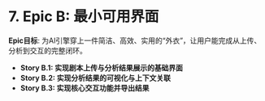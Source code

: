 # 7. Epic B: 最小可用界面
**Epic目标**: 为AI引擎穿上一件简洁、高效、实用的“外衣”，让用户能完成从上传、分析到交互的完整闭环。

* **Story B.1: 实现剧本上传与分析结果展示的基础界面**
* **Story B.2: 实现分析结果的可视化与上下文关联**
* **Story B.3: 实现核心交互功能并导出结果**
